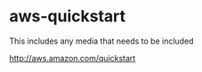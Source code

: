 aws-quickstart
==============

This includes any media that needs to be included

http://aws.amazon.com/quickstart  
